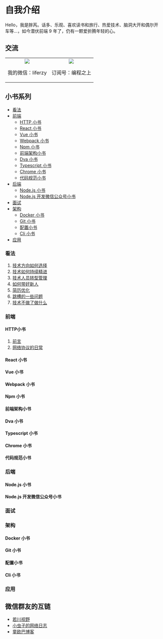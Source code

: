 # 自我介绍

Hello，我是胖芮。话多、乐观、喜欢读书和旅行、热爱技术、脑洞大开和偶尔开车等...，如今潜伏前端 9 年了，仍有一颗爱折腾年轻的心。

## 交流

<table style="border: 0; text-align: center; overflow:hidden;">
  <tr style="border: 0;">
    <td style="border: 0;">
      <img src="https://ruizhengyun.cn/images/wx/pr_person.png" />
      <p>我的微信：liferzy</p>
    </td>
    <td style="border: 0;">
      <img src="https://ruizhengyun.cn/images/wx/pr_qrcode.png" />
      <p>订阅号：编程之上</p>
    </td>
  </tr>
</table>

## 小书系列

- [看法](#看法)
- [前端](#前端)
  - [HTTP 小书](#HTTP小书)
  - [React 小书](#React小书)
  - [Vue 小书](Vue小书)
  - [Webpack 小书](#Webpack小书)
  - [Npm 小书](#Npm小书)
  - [前端架构小书](#前端架构小书)
  - [Dva 小书](#Dva小书)
  - [Typescript 小书](#Typescript小书)
  - [Chrome 小书](#Chrome小书)
  - [代码规范小书](#代码规范小书)
- [后端](#后端)
  - [Node.js 小书](#Node.js小书)
  - [Node.js 开发微信公众号小书](#Node.js开发微信公众号小书)
- [面试](#面试)
- [架构](#架构)
  - [Docker 小书](#Docker小书)
  - [Git 小书](#Git小书)
  - [配置小书](#配置小书)
  - [Cli 小书](#Cli小书)
- [应用](#应用)

<a name="看法"></a>

### 看法

1. [技术方向如何选择](https://github.com/ruizhengyun/ruizhengyun.github.io/issues/1)
2. [技术如何持续精进](https://github.com/ruizhengyun/ruizhengyun.github.io/issues/2)
3. [技术人员转型管理](https://github.com/ruizhengyun/ruizhengyun.github.io/issues/3)
4. [如何带好新人](https://github.com/ruizhengyun/ruizhengyun.github.io/issues/4)
5. [简历优化](https://github.com/ruizhengyun/ruizhengyun.github.io/issues/5)
6. [跳槽的一些问题](https://github.com/ruizhengyun/ruizhengyun.github.io/issues/6)
7. [技术不做了做什么](https://github.com/ruizhengyun/ruizhengyun.github.io/issues/7)

<a name="前端"></a>

### 前端

  <a name="HTTP小书"></a>

  #### HTTP小书
  
  1. [前言](https://github.com/ruizhengyun/ruizhengyun.github.io/issues/8)
  1. [网络协议的日常](https://github.com/ruizhengyun/ruizhengyun.github.io/issues/9)

  <a name="React小书"></a>

  #### React 小书

  <a name="Vue小书"></a>
  
  #### Vue 小书

  <a name="Webpack小书"></a>
  
  #### Webpack 小书

  <a name="Npm小书"></a>
  
  #### Npm 小书

  <a name="前端架构小书"></a>
  
  #### 前端架构小书

  <a name="Dva小书"></a>
  
  #### Dva 小书

  <a name="Typescript小书"></a>
  
  #### Typescript 小书

  <a name="Chrome小书"></a>
  
  #### Chrome 小书

  <a name="代码规范小书"></a>
  
  #### 代码规范小书

<a name="后端"></a>

### 后端

  <a name="Node.js小书"></a>
  
  #### Node.js 小书

  <a name="Node.js 开发微信公众号小书"></a>
  
  #### Node.js 开发微信公众号小书

<a name="面试"></a>

### 面试

<a name="架构"></a>

### 架构

  <a name="Docker小书"></a>
  
  #### Docker 小书

  <a name="Git小书"></a>
  
  #### Git 小书

  <a name="配置小书"></a>
  
  #### 配置小书

  <a name="Cli小书"></a>
  
  #### Cli 小书

<a name="应用"></a>

### 应用

## 微信群友的互链

- [若川视野](https://www.lxchuan12.cn/)
- [小虫子的网络日志](https://blog.52yulong.cn/)
- [童欧巴博客](https://hungryturbo.com/)